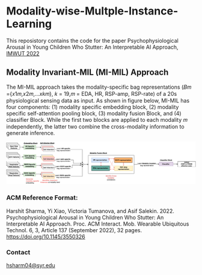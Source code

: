 # Modality-wise-Multple-Instance-Learning
 This reposistory contains the code for the paper Psychophysiological Arousal in Young Children Who Stutter: An Interpretable AI Approach, [IMWUT 2022](https://ubicomp.org/ubicomp2022/)

## Modality Invariant-MIL (MI-MIL) Approach

The MI-MIL approach takes the modality-specific bag representations (𝐵𝑚 ={𝑥1𝑚,𝑥2𝑚,...𝑥𝑘𝑚}, 𝑘 = 19,𝑚 = EDA, HR, RSP-amp, RSP-rate) of a 20s physiological sensing data as input. As shown in figure below, MI-MIL has four components: (1) modality specific embedding block, (2) modality specific self-attention pooling block, (3) modality fusion Block, and (4) classifier Block. While the first two blocks are applied to each modality 𝑚 independently, the latter two combine the cross-modality information to generate inference.

![MI-MIL](https://github.com/asalekin-ubiquitouslab/Modality-wise-Multple-Instance-Learning/blob/main/MIMIL.png)

### ACM Reference Format:
Harshit Sharma, Yi Xiao, Victoria Tumanova, and Asif Salekin. 2022. Psychophysiological Arousal in Young Children Who Stutter: An Interpretable AI Approach. Proc. ACM Interact. Mob. Wearable Ubiquitous Technol. 6, 3, Article 137 (September 2022), 32 pages. https://doi.org/10.1145/3550326

### Contact
hsharm04@syr.edu
